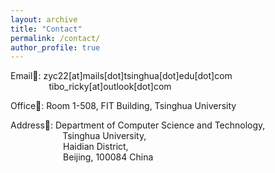```yaml
---
layout: archive
title: "Contact"
permalink: /contact/
author_profile: true
---
```


Email📮: zyc22\[at\]mails\[dot\]tsinghua\[dot\]edu\[dot\]com  
<font color="white">xxxxxxxx</font>tibo\_ricky\[at\]outlook\[dot\]com

Office🏢: Room 1-508, FIT Building, Tsinghua University

Address📍: Department of Computer Science and Technology,  
<font color="white">xxxxxxxxxxx</font>Tsinghua University,  
<font color="white">xxxxxxxxxxx</font>Haidian District,   
<font color="white">xxxxxxxxxxx</font>Beijing, 100084 China
